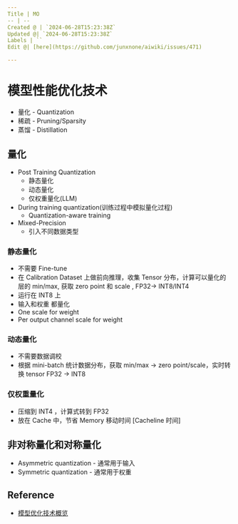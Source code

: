 ```yaml
---
Title | MO
-- | --
Created @ | `2024-06-28T15:23:38Z`
Updated @| `2024-06-28T15:23:38Z`
Labels | ``
Edit @| [here](https://github.com/junxnone/aiwiki/issues/471)

---
```

# 模型性能优化技术
- 量化 - Quantization
- 稀疏 - Pruning/Sparsity
- 蒸馏 - Distillation


## 量化
- Post Training Quantization
  - 静态量化
  - 动态量化
  - 仅权重量化(LLM)
- During training quantization(训练过程中模拟量化过程)
  - Quantization-aware training
- Mixed-Precision 
  - 引入不同数据类型


### 静态量化
- 不需要 Fine-tune
- 在 Calibration Dataset 上做前向推理，收集 Tensor 分布，计算可以量化的层的 min/max, 获取 zero point 和 scale , FP32-> INT8/INT4
- 运行在 INT8 上
- 输入和权重 都量化
- One scale for weight
- Per output channel scale for weight


### 动态量化

- 不需要数据调校
- 根据 mini-batch 统计数据分布，获取 min/max -> zero point/scale，实时转换 tensor FP32 -> INT8

### 仅权重量化
- 压缩到 INT4 ，计算式转到 FP32
- 放在 Cache 中，节省 Memory 移动时间 [Cacheline 时间]


## 非对称量化和对称量化
- Asymmetric quantization - 通常用于输入
- Symmetric quantization - 通常用于权重



## Reference

- [模型优化技术概览](https://www.bilibili.com/video/BV1qy411q71x/)



